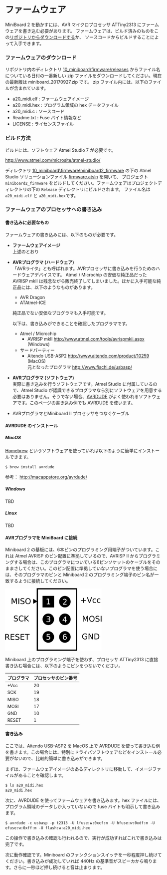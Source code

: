# ファームウェア

MiniBoard 2 を動かすには、AVR マイクロプロセッサ ATTiny2313 にファームウェアを書き込む必要があります。
ファームウェアは、ビルド済みのものをこの[リポジトリからダウンロードする](../firmware/releases/miniboard_20170927.zip)か、
ソースコードからビルドすることによって入手できます。

### ファームウェアのダウンロード
リポジトリ内のディレクトリ [10_miniboard/firmware/releases](../firmware/releases/)
からファイル名についている日付の一番新しい zip ファイルをダウンロードしてください。現在の最新版は miniboard_20170927.zip です。
zip ファイル内には、以下のファイルが含まれています。
- a20_midi.elf : ファームウェアイメージ 
- a20_midi.hex : プログラム領域の hex データファイル
- a20_midi.c : ソースコード
- Readme.txt : Fuse バイト情報など
- LICENSE : ライセンスファイル

### ビルド方法

ビルドには、ソフトウェア Atmel Studio 7 が必要です。

http://www.atmel.com/microsite/atmel-studio/

ディレクトリ [10_miniboard\firmware\miniboard2_firmware](../firmware/miniboard2_firmware) の下の Atmel Studio ソリューションファイル [firmware.atsln](../firmware/firmware.atsln) を開いて、
プロジェクト `miniboard2_firmware` をビルドしてください。ファームウェアはプロジェクトディレクトリの下の `Release` ディレクトリにビルドされます。
ファイル名は `a20_midi.elf` と `a20_midi.hex`です。

### ファームウェアのプロセッサへの書き込み

#### 書き込みに必要なもの

ファームウェアの書き込みには、以下のものが必要です。

- **ファームウェアイメージ** <br />
  上述のとおり

- **AVRプログラマ (ハードウェア)** <br />
  「AVRライタ」とも呼ばれます。AVRプロセッサに書き込みを行うためのハードウェアデバイスです。
  Atmel / Microchip の安価な純正品だった AVRISP mkII は残念ながら販売終了してしまいました。ほかに入手可能な純正品には、以下のようなものがあります。

  - AVR Dragon
  - ATAtmel-ICE

  純正品でない安価なプログラマも入手可能です。

  以下は、書き込みができることを確認したプログラマです。

  - Atmel / Microchip <br />
    - AVRISP mkII http://www.atmel.com/tools/avrispmkii.aspx (Windows)
  - サードパーティー <br />
    - Aitendo USB-ASP2 http://www.aitendo.com/product/10259 (MacOS)<br />
      元となったプログラマ http://www.fischl.de/usbasp/

- **AVRプログラマ (ソフトウェア)** <br />
  実際に書き込みを行うソフトウェアです。Atmel Studio に付属しているので、Atmel Studio が認識できるプログラマなら別にソフトウェアを用意する必要はありません。そうでない場合、[AVRDUDE](http://www.nongnu.org/avrdude/) がよく使われるソフトウェアです。このページの書き込み例でも AVRDUDE を使います。

- AVRプログラマとMiniboard II プロセッサをつなぐケーブル

#### AVRDUDE のインストール

##### MacOS

[Homebrew](https://brew.sh/) というソフトウェアを使っていれば以下のように簡単にインストールできます。

```
$ brew install avrdude
```

参考： http://macappstore.org/avrdude/

##### Windows

TBD

##### Linux

TBD

#### AVRプログラマを MiniBoard に接続

Miniboard 2 の基板には、6本ピンのプログラミング用端子がついています。これは Atmel AVRISP のピン配置に準拠しているので、AVRISP II からプログラミングする場合は、このプログラマについている6ピンソケットのケーブルをそのままさしてください。このピン配置に準拠していないプログラマを使う場合には、そのプログラマのピンと Miniboard 2 のプログラミング端子のピン名が一致するように接続してください。

![target_pinout](target_pinout.png)

Miniboard 上のプログラミング端子を使わず、プロセッサ ATTiny2313 に直接書き込む場合には、以下のようにピンをつないでください。

| プログラマ | プロセッサのピン番号 |
| ----- | ---------- |
| +Vcc  | 20         |
| SCK   | 19         |
| MISO  | 18         |
| MOSI  | 17         |
| GND   | 10         |
| RESET | 1          |

#### 書き込み

ここでは、Aitendo USB-ASP2 を MacOS 上で AVRDUDE を使って書き込む例を書きます。この場合には、特別にドライバソフトウェアなどをインストール必要がないので、比較的簡単に書き込みができます。

まずは、ファームウェアイメージのあるディレクトリに移動して、イメージファイルがあることを確認します。

```
$ ls a20_midi.hex
a20_midi.hex
```

次に、AVRDUDE を使ってファームウェアを書き込みます。hex ファイルには、プログラム領域のデータしか入っていないので fuse バイトも明示して書き込みます。

```
$ avrdude -c usbasp -p t2313 -U lfuse:w:0xcf:m -U hfuse:w:0xdf:m -U efuse:w:0xff:m -U flash:w:a20_midi.hex
```

この操作で書き込みの確認も行われるので、実行が成功すればこれで書き込みは完了です。

次に動作確認です。Miniboard のファンクションスイッチを一秒程度押し続けてください。書き込みが成功していれば 440Hz の基準音がスピーカから鳴ります。さらに一秒ほど押し続けると音は止まります。
